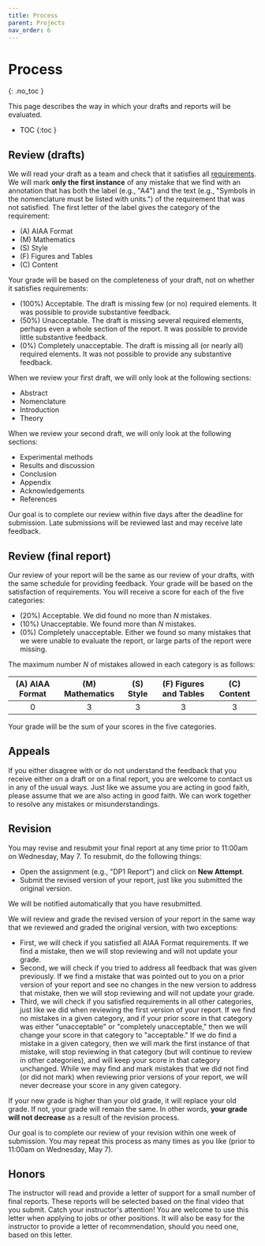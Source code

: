 ```yaml
---
title: Process
parent: Projects
nav_order: 6
---
```


# Process
{: .no_toc }

This page describes the way in which your drafts and reports will be evaluated.

- TOC
{:toc }

## Review (drafts)

We will read your draft as a team and check that it satisfies all [requirements](report-requirements). We will mark **only the first instance** of any mistake that we find with an annotation that has both the label (e.g., "A4") and the text (e.g., "Symbols in the nomenclature must be listed with units.") of the requirement that was not satisfied. The first letter of the label gives the category of the requirement:

* (A) AIAA Format
* (M) Mathematics
* (S) Style
* (F) Figures and Tables
* (C) Content

Your grade will be based on the completeness of your draft, not on whether it satisfies requirements:

* (100%) Acceptable. The draft is missing few (or no) required elements. It was possible to provide substantive feedback.
* (50%) Unacceptable. The draft is missing several required elements, perhaps even a whole section of the report. It was possible to provide little substantive feedback.
* (0%) Completely unacceptable. The draft is missing all (or nearly all) required elements. It was not possible to provide any substantive feedback.

When we review your first draft, we will only look at the following sections:

* Abstract
* Nomenclature
* Introduction
* Theory

When we review your second draft, we will only look at the following sections:

* Experimental methods
* Results and discussion
* Conclusion
* Appendix
* Acknowledgements
* References

Our goal is to complete our review within five days after the deadline for submission. Late submissions will be reviewed last and may receive late feedback.


## Review (final report)

Our review of your report will be the same as our review of your drafts, with the same schedule for providing feedback. Your grade will be based on the satisfaction of requirements. You will receive a score for each of the five categories:

* (20%) Acceptable. We did found no more than $N$ mistakes.
* (10%) Unacceptable. We found more than $N$ mistakes.
* (0%) Completely unacceptable. Either we found so many mistakes that we were unable to evaluate the report, or large parts of the report were missing.

The maximum number $N$ of mistakes allowed in each category is as follows:

| (A) AIAA Format | (M) Mathematics | (S) Style | (F) Figures and Tables | (C) Content |
| :-: | :-: | :-: | :-: | :-: |
| 0 | 3 | 3 | 3 | 3 |

Your grade will be the sum of your scores in the five categories.

## Appeals

If you either disagree with or do not understand the feedback that you receive either on a draft or on a final report, you are welcome to contact us in any of the usual ways. Just like we assume you are acting in good faith, please assume that we are also acting in good faith. We can work together to resolve any mistakes or misunderstandings.


## Revision

You may revise and resubmit your final report at any time prior to 11:00am on Wednesday, May 7. To resubmit, do the following things:

* Open the assignment (e.g., "DP1 Report") and click on **New Attempt**.
* Submit the revised version of your report, just like you submitted the original version.

We will be notified automatically that you have resubmitted.

We will review and grade the revised version of your report in the same way that we reviewed and graded the original version, with two exceptions:

* First, we will check if you satisfied all AIAA Format requirements. If we find a mistake, then we will stop reviewing and will not update your grade.
* Second, we will check if you tried to address all feedback that was given previously. If we find a mistake that was pointed out to you on a prior version of your report and see no changes in the new version to address that mistake, then we will stop reviewing and will not update your grade.
* Third, we will check if you satisfied requirements in all other categories, just like we did when reviewing the first version of your report. If we find no mistakes in a given category, and if your prior score in that category was either "unacceptable" or "completely unacceptable," then we will change your score in that category to "acceptable." If we do find a mistake in a given category, then we will mark the first instance of that mistake, will stop reviewing in that category (but will continue to review in other categories), and will keep your score in that category unchanged. While we may find and mark mistakes that we did not find (or did not mark) when reviewing prior versions of your report, we will never decrease your score in any given category.

If your new grade is higher than your old grade, it will replace your old grade. If not, your grade will remain the same. In other words, **your grade will not decrease** as a result of the revision process.

Our goal is to complete our review of your revision within one week of submission. You may repeat this process as many times as you like (prior to 11:00am on Wednesday, May 7).

## Honors

The instructor will read and provide a letter of support for a small number of final reports. These reports will be selected based on the final video that you submit. Catch your instructor's attention! You are welcome to use this letter when applying to jobs or other positions. It will also be easy for the instructor to provide a letter of recommendation, should you need one, based on this letter.
